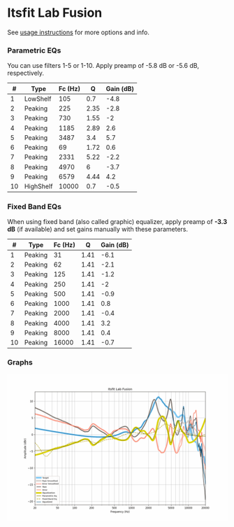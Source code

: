 # Itsfit Lab Fusion
See [usage instructions](https://github.com/jaakkopasanen/AutoEq#usage) for more options and info.

### Parametric EQs
You can use filters 1-5 or 1-10. Apply preamp of -5.8 dB or -5.6 dB, respectively.

|   # | Type      |   Fc (Hz) |    Q |   Gain (dB) |
|-----|-----------|-----------|------|-------------|
|   1 | LowShelf  |       105 | 0.7  |        -4.8 |
|   2 | Peaking   |       225 | 2.35 |        -2.8 |
|   3 | Peaking   |       730 | 1.55 |        -2   |
|   4 | Peaking   |      1185 | 2.89 |         2.6 |
|   5 | Peaking   |      3487 | 3.4  |         5.7 |
|   6 | Peaking   |        69 | 1.72 |         0.6 |
|   7 | Peaking   |      2331 | 5.22 |        -2.2 |
|   8 | Peaking   |      4970 | 6    |        -3.7 |
|   9 | Peaking   |      6579 | 4.44 |         4.2 |
|  10 | HighShelf |     10000 | 0.7  |        -0.5 |

### Fixed Band EQs
When using fixed band (also called graphic) equalizer, apply preamp of **-3.3 dB** (if available) and set gains manually with these parameters.

|   # | Type    |   Fc (Hz) |    Q |   Gain (dB) |
|-----|---------|-----------|------|-------------|
|   1 | Peaking |        31 | 1.41 |        -6.1 |
|   2 | Peaking |        62 | 1.41 |        -2.1 |
|   3 | Peaking |       125 | 1.41 |        -1.2 |
|   4 | Peaking |       250 | 1.41 |        -2   |
|   5 | Peaking |       500 | 1.41 |        -0.9 |
|   6 | Peaking |      1000 | 1.41 |         0.8 |
|   7 | Peaking |      2000 | 1.41 |        -0.4 |
|   8 | Peaking |      4000 | 1.41 |         3.2 |
|   9 | Peaking |      8000 | 1.41 |         0.4 |
|  10 | Peaking |     16000 | 1.41 |        -0.7 |

### Graphs
![](./Itsfit%20Lab%20Fusion.png)

